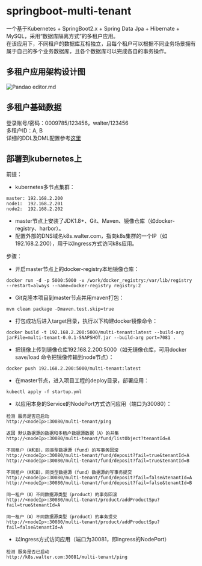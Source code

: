 # springboot-multi-tenant
一个基于Kubernetes + SpringBoot2.x + Spring Data Jpa + Hibernate + MySQL，采用“数据库隔离方式”的多租户应用。   
在该应用下，不同租户的数据库互相独立，且每个租户可以根据不同业务场景拥有属于自己的多个业务数据库，且各个数据库可以完成各自的事务操作。   
## 多租户应用架构设计图
![Pandao editor.md](https://github.com/waltertan1988/springboot-multi-tenant/blob/master/docs/charts/%E5%A4%9A%E7%A7%9F%E6%88%B7%E5%BA%94%E7%94%A8%E6%9E%B6%E6%9E%84%E8%AE%BE%E8%AE%A1%E5%9B%BE.jpg?raw=true "design.png")
## 多租户基础数据
登录账号/密码：0009785/123456，walter/123456   
多租户ID：A, B   
详细的DDL及DML配置参考[这里](https://github.com/waltertan1988/springboot-multi-tenant/tree/master/src/main/resources/schema)
## 部署到kubernetes上
前提：  
* kubernetes多节点集群：   
```text
master: 192.168.2.200
node1:  192.168.2.201
node2:  192.168.2.202
```
* master节点上安装了JDK1.8+、Git、Maven、镜像仓库（如docker-registry、harbor）。   
* 配置外部的DNS域名k8s.walter.com，指向k8s集群的一个IP（如192.168.2.200），用于以Ingress方式访问k8s应用。   

步骤：   
* 开启master节点上的docker-registry本地镜像仓库：   
```shell script
docker run -d -p 5000:5000 -v /work/docker_registry:/var/lib/registry --restart=always --name=docker-registry registry:2
```
* Git克隆本项目到master节点并用maven打包：
```shell script
mvn clean package -Dmaven.test.skip=true
```
* 打包成功后进入target目录，执行以下构建docker镜像命令：
```shell script
docker build -t 192.168.2.200:5000/multi-tenant:latest --build-arg jarFile=multi-tenant-0.0.1-SNAPSHOT.jar --build-arg port=7081 . 
```
* 把镜像上传到镜像仓库192.168.2.200:5000（如无镜像仓库，可用docker save/load 命令把镜像传输到node节点）：
```shell script
docker push 192.168.2.200:5000/multi-tenant:latest
```
* 在master节点，进入项目工程的deploy目录，部署应用：
```shell script
kubectl apply -f startup.yml
```
* 以应用本身的Service的NodePort方式访问应用（端口为30080）：   
```text
检测 服务是否已启动
http://<nodeIp>:30080/multi-tenant/ping

返回 默认数据源的数据和多租户数据源数据（A）的并集
http://<nodeIp>:30080/multi-tenant/fund/listObject?tenantId=A

不同租户（A和B），同类型数据源（fund）的写事务回滚
http://<nodeIp>:30080/multi-tenant/fund/deposit?fail=true&tenantId=A
http://<nodeIp>:30080/multi-tenant/fund/deposit?fail=true&tenantId=B

不同租户（A和B），同类型数据源（fund）数据源的写事务提交
http://<nodeIp>:30080/multi-tenant/fund/deposit?fail=false&tenantId=A
http://<nodeIp>:30080/multi-tenant/fund/deposit?fail=false&tenantId=B

同一租户（A）不同数据源类型（product）的事务回滚
http://<nodeIp>:30080/multi-tenant/product/addProductSpu?fail=true&tenantId=A

同一租户（A）不同数据源类型（product）的事务提交
http://<nodeIp>:30080/multi-tenant/product/addProductSpu?fail=false&tenantId=A
```
* 以Ingress方式访问应用（端口为30081，即Ingress的NodePort）   
```text
检测 服务是否已启动
http://k8s.walter.com:30081/multi-tenant/ping
```

